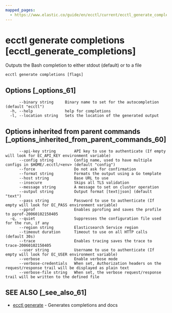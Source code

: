 ```yaml
---
mapped_pages:
  - https://www.elastic.co/guide/en/ecctl/current/ecctl_generate_completions.html
---
```


# ecctl generate completions [ecctl_generate_completions]

Outputs the Bash completion to either stdout (default) or to a file

```
ecctl generate completions [flags]
```


## Options [_options_61]

```
      --binary string     Binary name to set for the autocompletion (default "ecctl")
  -h, --help              help for completions
  -l, --location string   Sets the location of the generated output
```


## Options inherited from parent commands [_options_inherited_from_parent_commands_60]

```
      --api-key string        API key to use to authenticate (If empty will look for EC_API_KEY environment variable)
      --config string         Config name, used to have multiple configs in $HOME/.ecctl/<env> (default "config")
      --force                 Do not ask for confirmation
      --format string         Formats the output using a Go template
      --host string           Base URL to use
      --insecure              Skips all TLS validation
      --message string        A message to set on cluster operation
      --output string         Output format [text|json] (default "text")
      --pass string           Password to use to authenticate (If empty will look for EC_PASS environment variable)
      --pprof                 Enables pprofing and saves the profile to pprof-20060102150405
  -q, --quiet                 Suppresses the configuration file used for the run, if any
      --region string         Elasticsearch Service region
      --timeout duration      Timeout to use on all HTTP calls (default 30s)
      --trace                 Enables tracing saves the trace to trace-20060102150405
      --user string           Username to use to authenticate (If empty will look for EC_USER environment variable)
      --verbose               Enable verbose mode
      --verbose-credentials   When set, Authorization headers on the request/response trail will be displayed as plain text
      --verbose-file string   When set, the verbose request/response trail will be written to the defined file
```


## SEE ALSO [_see_also_61]

* [ecctl generate](/reference/ecctl_generate.md)	 - Generates completions and docs

